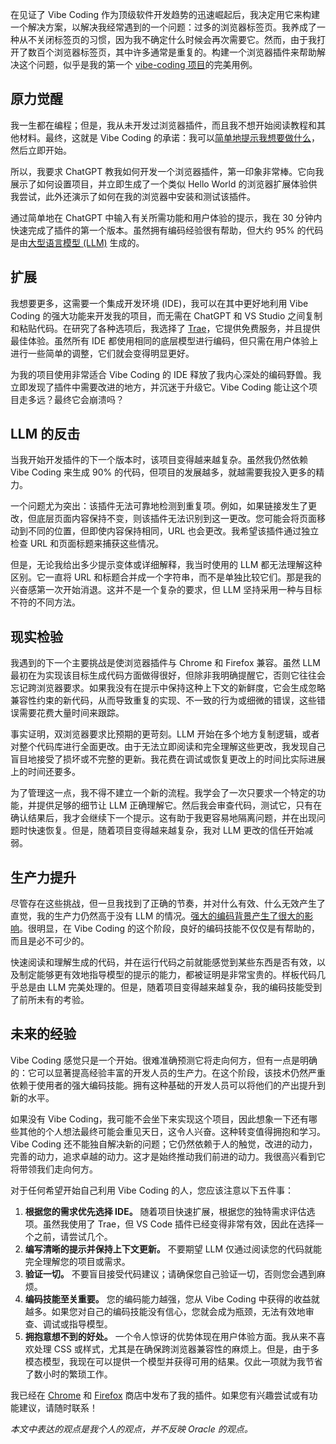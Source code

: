 在见证了 Vibe Coding 作为顶级软件开发趋势的迅速崛起后，我决定用它来构建一个解决方案，以解决我经常遇到的一个问题：过多的浏览器标签页。我养成了一种从不关闭标签页的习惯，因为我不确定什么时候会再次需要它。然而，由于我打开了数百个浏览器标签页，其中许多通常是重复的。构建一个浏览器插件来帮助解决这个问题，似乎是我的第一个 [vibe-coding 项目](https://thenewstack.io/to-vibe-or-not-to-vibe-when-and-where-to-use-vibe-coding/)的完美用例。

## 原力觉醒

我一生都在编程；但是，我从未开发过浏览器插件，而且我不想开始阅读教程和其他材料。最终，这就是 Vibe Coding 的承诺：我可以[简单地提示我想要做什么](https://thenewstack.io/vibe-coding-where-everyone-can-speak-computer-programming/)，然后立即开始。

所以，我要求 ChatGPT 教我如何开发一个浏览器插件，第一印象非常棒。它向我展示了如何设置项目，并立即生成了一个类似 Hello World 的浏览器扩展体验供我尝试，此外还演示了如何在我的浏览器中安装和测试该插件。

通过简单地在 ChatGPT 中输入有关所需功能和用户体验的提示，我在 30 分钟内快速完成了插件的第一个版本。虽然拥有编码经验很有帮助，但大约 95% 的代码是由[大型语言模型 (LLM)](https://thenewstack.io/what-is-a-large-language-model/) 生成的。

## 扩展

我想要更多，这需要一个集成开发环境 (IDE)，我可以在其中更好地利用 Vibe Coding 的强大功能来开发我的项目，而无需在 ChatGPT 和 VS Studio 之间复制和粘贴代码。在研究了各种选项后，我选择了 [Trae](https://www.trae.ai/)，它提供免费服务，并且提供最佳体验。虽然所有 IDE 都使用相同的底层模型进行编码，但只需在用户体验上进行一些简单的调整，它们就会变得明显更好。

为我的项目使用非常适合 Vibe Coding 的 IDE 释放了我内心深处的编码野兽。我立即发现了插件中需要改进的地方，并沉迷于升级它。Vibe Coding 能让这个项目走多远？最终它会崩溃吗？

## LLM 的反击

当我开始开发插件的下一个版本时，该项目变得越来越复杂。虽然我仍然依赖 Vibe Coding 来生成 90% 的代码，但项目的发展越多，就越需要我投入更多的精力。

一个问题尤为突出：该插件无法可靠地检测到重复项。例如，如果链接发生了更改，但底层页面内容保持不变，则该插件无法识别到这一更改。您可能会将页面移动到不同的位置，但即使内容保持相同，URL 也会更改。我希望该插件通过独立检查 URL 和页面标题来捕获这些情况。

但是，无论我给出多少提示变体或详细解释，我当时使用的 LLM 都无法理解这种区别。它一直将 URL 和标题合并成一个字符串，而不是单独比较它们。那是我的兴奋感第一次开始消退。这并不是一个复杂的要求，但 LLM 坚持采用一种与目标不符的不同方法。

## 现实检验

我遇到的下一个主要挑战是使浏览器插件与 Chrome 和 Firefox 兼容。虽然 LLM 最初在为实现该目标生成代码方面做得很好，但除非我明确提醒它，否则它往往会忘记跨浏览器要求。如果我没有在提示中保持这种上下文的新鲜度，它会生成忽略兼容性约束的新代码，从而导致重复的实现、不一致的行为或细微的错误，这些错误需要花费大量时间来跟踪。

事实证明，双浏览器要求比预期的更苛刻。LLM 开始在多个地方复制逻辑，或者对整个代码库进行全面更改。由于无法立即阅读和完全理解这些更改，我发现自己盲目地接受了损坏或不完整的更新。我花费在调试或恢复更改上的时间比实际进展上的时间还要多。

为了管理这一点，我不得不建立一个新的流程。我学会了一次只要求一个特定的功能，并提供足够的细节让 LLM 正确理解它。然后我会审查代码，测试它，只有在确认结果后，我才会继续下一个提示。这有助于我更容易地隔离问题，并在出现问题时快速恢复。但是，随着项目变得越来越复杂，我对 LLM 更改的信任开始减弱。

## 生产力提升

尽管存在这些挑战，但一旦我找到了正确的节奏，并对什么有效、什么无效产生了直觉，我的生产力仍然高于没有 LLM 的情况。[强大的编码背景产生了很大的影响](https://thenewstack.io/no-code-is-dead/)。很明显，在 Vibe Coding 的这个阶段，良好的编码技能不仅仅是有帮助的，而且是必不可少的。

快速阅读和理解生成的代码，并在运行代码之前就能感觉到某些东西是否有效，以及制定能够更有效地指导模型的提示的能力，都被证明是非常宝贵的。样板代码几乎总是由 LLM 完美处理的。但是，随着项目变得越来越复杂，我的编码技能受到了前所未有的考验。

## 未来的经验

Vibe Coding 感觉只是一个开始。很难准确预测它将走向何方，但有一点是明确的：它可以显著提高经验丰富的开发人员的生产力。在这个阶段，该技术仍然严重依赖于使用者的强大编码技能。拥有这种基础的开发人员可以将他们的产出提升到新的水平。

如果没有 Vibe Coding，我可能不会坐下来实现这个项目，因此想象一下还有哪些其他的个人想法最终可能会重见天日，这令人兴奋。这种转变值得拥抱和学习。Vibe Coding 还不能独自解决新的问题；它仍然依赖于人的触觉，改进的动力，完善的动力，追求卓越的动力。这才是始终推动我们前进的动力。我很高兴看到它将带领我们走向何方。

对于任何希望开始自己利用 Vibe Coding 的人，您应该注意以下五件事：

1. **根据您的需求优先选择 IDE。** 随着项目快速扩展，根据您的独特需求评估选项。虽然我使用了 Trae，但 VS Code 插件已经变得非常有效，因此在选择一个之前，请尝试几个。
2. **编写清晰的提示并保持上下文更新。** 不要期望 LLM 仅通过阅读您的代码就能完全理解您的项目或需求。
3. **验证一切。** 不要盲目接受代码建议；请确保您自己验证一切，否则您会遇到麻烦。
4. **编码技能至关重要。** 您的编码能力越强，您从 Vibe Coding 中获得的收益就越多。如果您对自己的编码技能没有信心，您就会成为瓶颈，无法有效地审查、调试或指导模型。
5. **拥抱意想不到的好处。** 一个令人惊讶的优势体现在用户体验方面。我从来不喜欢处理 CSS 或样式，尤其是在确保跨浏览器兼容性的麻烦上。但是，由于多模态模型，我现在可以提供一个模型并获得可用的结果。仅此一项就为我节省了数小时的繁琐工作。

我已经在 [Chrome](https://chromewebstore.google.com/detail/duplicate-tab-detector/gkeihjnfokfjdgcdkgcpicokjmfdcbbd?hl=en) 和 [Firefox](https://addons.mozilla.org/en-US/firefox/addon/duplicate-tab-detector/) 商店中发布了我的插件。如果您有兴趣尝试或有功能建议，请随时联系！

*本文中表达的观点是我个人的观点，并不反映 Oracle 的观点。*